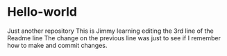 # Hello-world
Just another repository
This is Jimmy learning editing the 3rd line of the Readme line
The change on the previous line was just to see if I remember how to make and commit changes.

